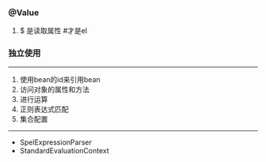### @Value
1. $ 是读取属性 #才是el

### 独立使用
---
1. 使用bean的id来引用bean
2. 访问对象的属性和方法
3. 进行运算
4. 正则表达式匹配
5. 集合配置
---
* SpelExpressionParser
* StandardEvaluationContext


